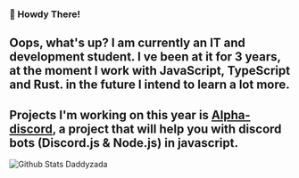 ### 👋 Howdy There!

## Oops, what's up? I am currently an IT and development student. I ve been at it for 3 years, at the moment I work with JavaScript, TypeScript and Rust. in the future I intend to learn a lot more.

## Projects I'm working on this year is [Alpha-discord](https://www.npmjs.com/package/alpha-discord), a project that will help you with discord bots (Discord.js & Node.js) in javascript.

![Github Stats Daddyzada](https://github-readme-stats.vercel.app/api?username=daddyzada&show_icons=true&theme=dark)
